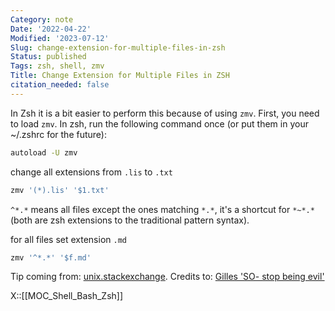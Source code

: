 ```yaml
---
Category: note
Date: '2022-04-22'
Modified: '2023-07-12'
Slug: change-extension-for-multiple-files-in-zsh
Status: published
Tags: zsh, shell, zmv
Title: Change Extension for Multiple Files in ZSH
citation_needed: false
---
```


In Zsh it is a bit easier to perform this because of using `zmv`. First, you need to load `zmv`. In zsh, run the following command once (or put them in your ~/.zshrc for the future):

```sh
autoload -U zmv
```

change all extensions from `.lis` to `.txt`

```sh
zmv '(*).lis' '$1.txt'
```

`^*.*` means all files except the ones matching `*.*`, it's a shortcut for `*~*.*` (both are zsh extensions to the traditional pattern syntax).

for all files set extension `.md`

```sh
zmv '^*.*' '$f.md'
```

Tip coming from: [unix.stackexchange](https://unix.stackexchange.com/a/68943). Credits to: [Gilles 'SO- stop being evil'](https://unix.stackexchange.com/users/885/gilles-so-stop-being-evil)

X::[[MOC_Shell_Bash_Zsh]]
